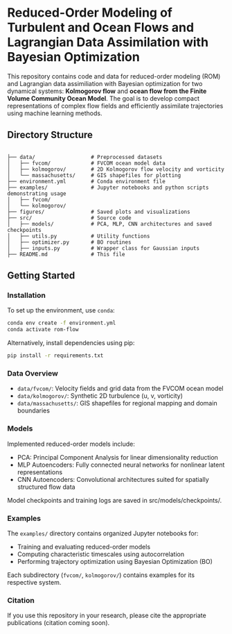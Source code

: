 # Reduced-Order Modeling of Turbulent and Ocean Flows and Lagrangian Data Assimilation with Bayesian Optimization 

This repository contains code and data for reduced-order modeling (ROM) and Lagrangian data assimiliation with Bayesian optimization for two dynamical systems: **Kolmogorov flow** and **ocean flow from the Finite Volume Community Ocean Model**. The goal is to develop compact representations of complex flow fields and efficiently assimilate trajectories using machine learning methods.

## Directory Structure

```text

├── data/                  # Preprocessed datasets  
│   ├── fvcom/             # FVCOM ocean model data  
│   ├── kolmogorov/        # 2D Kolmogorov flow velocity and vorticity  
│   └── massachusetts/     # GIS shapefiles for plotting
├── environment.yml        # Conda environment file  
├── examples/              # Jupyter notebooks and python scripts demonstrating usage  
│   ├── fvcom/  
│   └── kolmogorov/  
├── figures/               # Saved plots and visualizations  
├── src/                   # Source code  
│   ├── models/            # PCA, MLP, CNN architectures and saved checkpoints  
│   ├── utils.py           # Utility functions  
│   ├── optimizer.py       # BO routines  
│   ├── inputs.py          # Wrapper class for Gaussian inputs  
├── README.md              # This file  
```

## Getting Started

### Installation

To set up the environment, use `conda`:
```bash
conda env create -f environment.yml
conda activate rom-flow
```

Alternatively, install dependencies using pip:
```bash
pip install -r requirements.txt
```

### Data Overview

- `data/fvcom/`: Velocity fields and grid data from the FVCOM ocean model  
- `data/kolmogorov/`: Synthetic 2D turbulence (u, v, vorticity)  
- `data/massachusetts/`: GIS shapefiles for regional mapping and domain boundaries


### Models

Implemented reduced-order models include:

- PCA: Principal Component Analysis for linear dimensionality reduction
- MLP Autoencoders: Fully connected neural networks for nonlinear latent representations
- CNN Autoencoders: Convolutional architectures suited for spatially structured flow data

Model checkpoints and training logs are saved in src/models/checkpoints/.

### Examples

The `examples/` directory contains organized Jupyter notebooks for:

- Training and evaluating reduced-order models  
- Computing characteristic timescales using autocorrelation  
- Performing trajectory optimization using Bayesian Optimization (BO)  

Each subdirectory (`fvcom/`, `kolmogorov/`) contains examples for its respective system.

### Citation
If you use this repository in your research, please cite the appropriate publications (citation coming soon).